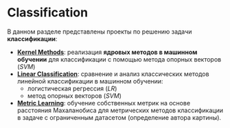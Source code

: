 # Classification

В данном разделе представлены проекты по решению задачи **классификации**:
* **[Kernel Methods](./Kernel%20Methods)**: реализация **ядровых методов в машинном обучении** для
классификации с помощью метода опорных векторов (_SVM_)
* **[Linear Classification](./Linear%20Classification)**: сравнение и анализ классических методов 
линейной классификации в машинном обучении:
  * логистическая регрессия (_LR_)
  * метод опорных векторов (_SVM_)
* **[Metric Learning](./Metric%20Learning)**: обучение собственных метрик на основе расстояния 
Махаланобиса для метрических методов классификации в задаче с ограниченным датасетом (определение автора картины).